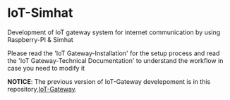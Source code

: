 # IoT-Simhat
Development of IoT gateway system for internet communication by using Raspberry-PI &amp; Simhat

Please read the 'IoT Gateway-Installation' for the setup process
and read the 'IoT Gateway-Technical Documentation' to understand the workflow in case you need to modify it

**NOTICE**: The previous version of IoT-Gateway develepoment is in this repository,[IoT-Gateway](https://github.com/itbdelaboprogramming/IoT-Gateway).
